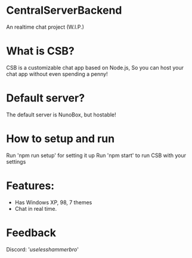 # CentralServerBackend
An realtime chat project (W.I.P.)

# What is CSB?
CSB is a customizable chat app based on Node.js, So you can host your chat app without even spending a penny!

# Default server?
The default server is NunoBox, but hostable!

# How to setup and run

Run 'npm run setup' for setting it up
Run 'npm start' to run CSB with your settings

# Features:
- Has Windows XP, 98, 7 themes
- Chat in real time.

# Feedback
Discord: '_uselesshammerbro_'
